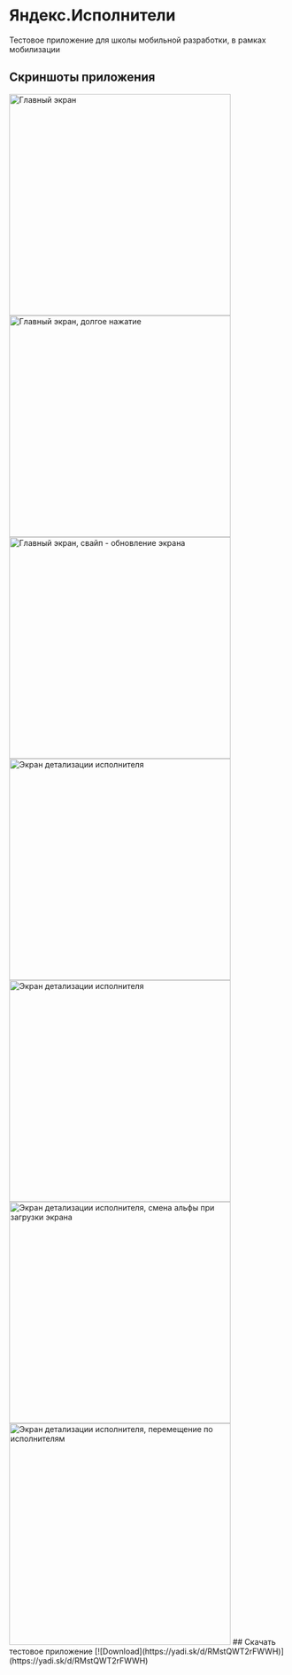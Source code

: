 # Яндекс.Исполнители
Тестовое приложение для школы мобильной разработки, в рамках мобилизации
## Скриншоты приложения
<img src="images/mainActivity.png" alt="Главный экран" width="400"/>
<img src="images/MainActivityLongClick.png" alt="Главный экран, долгое нажатие" width="400"/>
<img src="images/MainActivitySwipe.png" alt="Главный экран, свайп - обновление экрана" width="400"/>
<img src="images/ArtistDetailActivity.png" alt="Экран детализации исполнителя" width="400"/>
<img src="images/mainActivity.png" alt="Экран детализации исполнителя" width="400"/>
<img src="images/ArtistDetailActivityAlpha.png" alt="Экран детализации исполнителя, смена альфы при загрузки экрана" width="400"/>
<img src="images/ArtistDetailActivityFragmentSwipe.png" alt="Экран детализации исполнителя, перемещение по исполнителям" width="400"/>
## Скачать тестовое приложение
[![Download](https://yadi.sk/d/RMstQWT2rFWWH)](https://yadi.sk/d/RMstQWT2rFWWH)